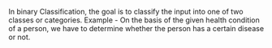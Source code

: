In binary Classification, the goal is to classify the input into one of two classes or categories. Example - On the basis of the given health condition of a person, we have to determine whether the person has a certain disease or not.
